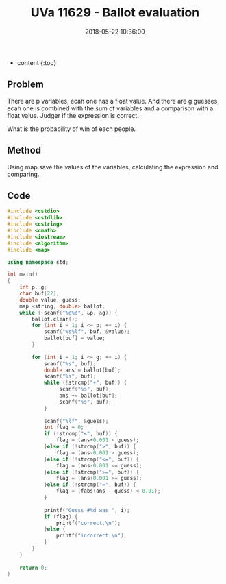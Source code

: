 ﻿---
layout: post
title: "UVa 11629 - Ballot evaluation"
date: 2018-05-22 10:36:00
categories: ACM
tags: ACM

---

* content
{:toc}

## Problem

There are p variables, ecah one has a float value. And there are g guesses, ecah one is combined with the sum of variables and a comparison with a float value. Judger if the expression is correct.

What is the probability of win of each people.




## Method

Using map save the values of the variables, calculating the expression and comparing.

## Code

```c++
#include <cstdio>
#include <cstdlib>
#include <cstring>
#include <cmath>
#include <iostream>
#include <algorithm>
#include <map>

using namespace std;

int main()
{
	int p, g;
	char buf[22];
	double value, guess;
	map <string, double> ballot;
	while (~scanf("%d%d", &p, &g)) {
		ballot.clear();
		for (int i = 1; i <= p; ++ i) {
			scanf("%s%lf", buf, &value);
			ballot[buf] = value;
		}
		
		for (int i = 1; i <= g; ++ i) {
			scanf("%s", buf);
			double ans = ballot[buf];
			scanf("%s", buf);
			while (!strcmp("+", buf)) {
				 scanf("%s", buf);
				 ans += ballot[buf];
				 scanf("%s", buf);
			}
			
			scanf("%lf", &guess);
			int flag = 0;
			if (!strcmp("<", buf)) {
				flag = (ans+0.001 < guess);
			}else if (!strcmp(">", buf)) {
				flag = (ans-0.001 > guess);
			}else if (!strcmp("<=", buf)) {
				flag = (ans-0.001 <= guess);
			}else if (!strcmp(">=", buf)) {
				flag = (ans+0.001 >= guess);
			}else if (!strcmp("=", buf)) {
				flag = (fabs(ans - guess) < 0.01);
			}
			
			printf("Guess #%d was ", i);
			if (flag) {
				printf("correct.\n");
			}else {
				printf("incorrect.\n");
			}
		}
	}
	
	return 0;
}
   
```
